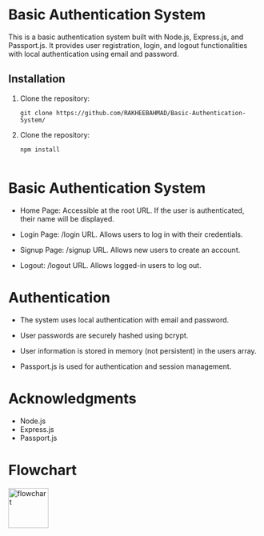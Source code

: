 # Basic Authentication System

This is a basic authentication system built with Node.js, Express.js, and Passport.js. It provides user registration, login, and logout functionalities with local authentication using email and password.

## Installation

1. Clone the repository:

   ```shell
   git clone https://github.com/RAKHEEBAHMAD/Basic-Authentication-System/

2. Clone the repository:

   ```shell
   npm install


# Basic Authentication System
- Home Page: Accessible at the root URL. If the user is authenticated, their name will be displayed.

- Login Page: /login URL. Allows users to log in with their credentials.

- Signup Page: /signup URL. Allows new users to create an account.

- Logout: /logout URL. Allows logged-in users to log out.

# Authentication
- The system uses local authentication with email and password.

- User passwords are securely hashed using bcrypt.

- User information is stored in memory (not persistent) in the users array.

- Passport.js is used for authentication and session management.

# Acknowledgments
- Node.js
- Express.js
- Passport.js

# Flowchart
<a href="https://drive.google.com/drive/folders/16o_jSCE0Cg3efB5_OBCJXZNNYWk9UCYt">
    <img src="flowchart.jpg" alt="flowchart" width="80" height="80">
</a>

